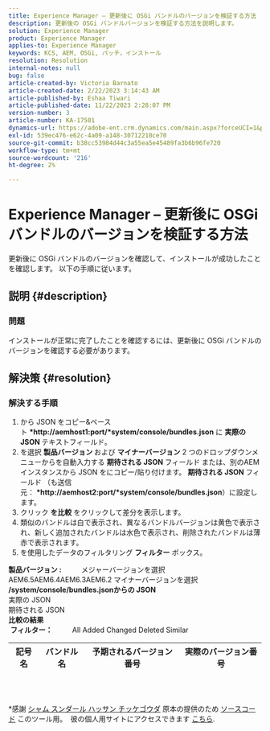 ```yaml
---
title: Experience Manager – 更新後に OSGi バンドルのバージョンを検証する方法
description: 更新後の OSGi バンドルバージョンを検証する方法を説明します。
solution: Experience Manager
product: Experience Manager
applies-to: Experience Manager
keywords: KCS, AEM, OSGi, パッチ，インストール
resolution: Resolution
internal-notes: null
bug: false
article-created-by: Victoria Barnato
article-created-date: 2/22/2023 3:14:43 AM
article-published-by: Eshaa Tiwari
article-published-date: 11/22/2023 2:28:07 PM
version-number: 3
article-number: KA-17501
dynamics-url: https://adobe-ent.crm.dynamics.com/main.aspx?forceUCI=1&pagetype=entityrecord&etn=knowledgearticle&id=b247d608-5fb2-ed11-83fe-6045bd0067ea
exl-id: 539ec476-e62c-4a09-a148-30712210ce70
source-git-commit: b38cc53984d44c3a55ea5e45489fa3b6b96fe720
workflow-type: tm+mt
source-wordcount: '216'
ht-degree: 2%

---
```


# Experience Manager – 更新後に OSGi バンドルのバージョンを検証する方法


更新後に OSGi バンドルのバージョンを確認して、インストールが成功したことを確認します。 以下の手順に従います。

## 説明 {#description}


### 問題

インストールが正常に完了したことを確認するには、更新後に OSGi バンドルのバージョンを確認する必要があります。


## 解決策 {#resolution}


### 解決する手順

1. から JSON をコピー&amp;ペースト <b>*http://aemhost1:port/*system/console/bundles.json</b> に <b>実際の JSON </b>テキストフィールド。
2. を選択 <b>製品バージョン </b>および <b>マイナーバージョン</b> 2 つのドロップダウンメニューからを自動入力する <b>期待される JSON</b> フィールド<b> </b>または、別のAEM インスタンスから JSON をにコピー/貼り付けます。 <b>期待される JSON </b>フィールド （も送信元： <b>*http://aemhost2:port/*system/console/bundles.json</b>）に設定します。
3. クリック <b>を比較</b> をクリックして差分を表示します。
4. 類似のバンドルは白で表示され、異なるバンドルバージョンは黄色で表示され、新しく追加されたバンドルは水色で表示され、削除されたバンドルは薄赤で表示されます。
5. を使用したデータのフィルタリング <b>フィルター</b> ボックス。

<b>製品バージョン :</b>          メジャーバージョンを選択 AEM6.5AEM6.4AEM6.3AEM6.2 マイナーバージョンを選択
<b>/system/console/bundles.jsonからの JSON</b><br>実際の JSON <br>期待される JSON 
 <br><b>比較の結果</b><br> <b>フィルター：</b>          All Added Changed Deleted Similar     <br>

| 記号名 | バンドル名 | 予期されるバージョン番号 | 実際のバージョン番号 |
| --- | --- | --- | --- |

<br> 




\*感謝 [シャム スンダール ハッサン チッケゴウダ](https://www.linkedin.com/in/sham-sundar-hassan-chikkegowda-6b03a517) 原本の提供のため [ソースコード](https://github.com/Schikkeg/schikkeg.github.io/blob/master/tools/coi.html) このツール用。  彼の個人用サイトにアクセスできます [こちら](https://www.aemstuff.com/).
